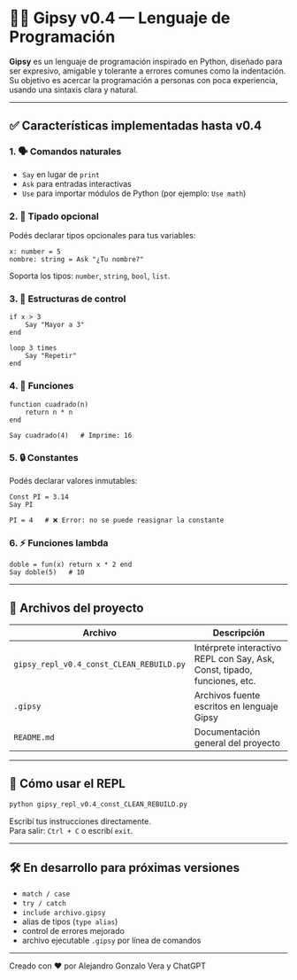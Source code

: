 # 🧙‍♂️ Gipsy v0.4 — Lenguaje de Programación

**Gipsy** es un lenguaje de programación inspirado en Python, diseñado para ser expresivo, amigable y tolerante a errores comunes como la indentación. Su objetivo es acercar la programación a personas con poca experiencia, usando una sintaxis clara y natural.

---

## ✅ Características implementadas hasta v0.4

### 1. 🗣 Comandos naturales
- `Say` en lugar de `print`
- `Ask` para entradas interactivas
- `Use` para importar módulos de Python (por ejemplo: `Use math`)

### 2. 🎯 Tipado opcional
Podés declarar tipos opcionales para tus variables:

```gipsy
x: number = 5
nombre: string = Ask "¿Tu nombre?"
```

Soporta los tipos: `number`, `string`, `bool`, `list`.

### 3. 🔁 Estructuras de control
```gipsy
if x > 3
    Say "Mayor a 3"
end

loop 3 times
    Say "Repetir"
end
```

### 4. 🧩 Funciones
```gipsy
function cuadrado(n)
    return n * n
end

Say cuadrado(4)   # Imprime: 16
```

### 5. 🔒 Constantes
Podés declarar valores inmutables:

```gipsy
Const PI = 3.14
Say PI

PI = 4   # ❌ Error: no se puede reasignar la constante
```

### 6. ⚡ Funciones lambda
```gipsy
doble = fun(x) return x * 2 end
Say doble(5)   # 10
```

---

## 📁 Archivos del proyecto

| Archivo | Descripción |
|--------|-------------|
| `gipsy_repl_v0.4_const_CLEAN_REBUILD.py` | Intérprete interactivo REPL con Say, Ask, Const, tipado, funciones, etc. |
| `.gipsy` | Archivos fuente escritos en lenguaje Gipsy |
| `README.md` | Documentación general del proyecto |

---

## 🚀 Cómo usar el REPL

```bash
python gipsy_repl_v0.4_const_CLEAN_REBUILD.py
```

Escribí tus instrucciones directamente.  
Para salir: `Ctrl + C` o escribí `exit`.

---

## 🛠 En desarrollo para próximas versiones

- `match / case`
- `try / catch`
- `include archivo.gipsy`
- alias de tipos (`type alias`)
- control de errores mejorado
- archivo ejecutable `.gipsy` por línea de comandos

---

Creado con ❤️ por Alejandro Gonzalo Vera y ChatGPT